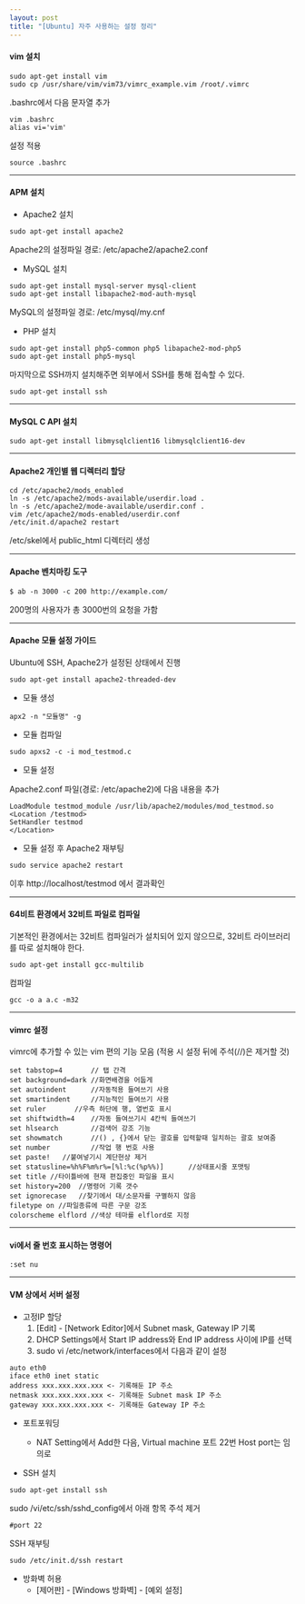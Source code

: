 ```yaml
---
layout: post
title: "[Ubuntu] 자주 사용하는 설정 정리"
---
```

#### vim 설치 
```
sudo apt-get install vim
sudo cp /usr/share/vim/vim73/vimrc_example.vim /root/.vimrc
```

.bashrc에서 다음 문자열 추가
```
vim .bashrc
alias vi='vim' 
```
설정 적용
```
source .bashrc
```

---
#### APM 설치
* Apache2 설치
```
sudo apt-get install apache2
```
Apache2의 설정파일 경로: /etc/apache2/apache2.conf 

* MySQL 설치
```
sudo apt-get install mysql-server mysql-client
sudo apt-get install libapache2-mod-auth-mysql
```
MySQL의 설정파일 경로: /etc/mysql/my.cnf 

* PHP 설치
```
sudo apt-get install php5-common php5 libapache2-mod-php5
sudo apt-get install php5-mysql
```
마지막으로 SSH까지 설치해주면 외부에서 SSH를 통해 접속할 수 있다.
```
sudo apt-get install ssh
```

---
#### MySQL C API 설치
```
sudo apt-get install libmysqlclient16 libmysqlclient16-dev
```

---
#### Apache2 개인별 웹 디렉터리 할당
```
cd /etc/apache2/mods_enabled
ln -s /etc/apache2/mods-available/userdir.load .
ln -s /etc/apache2/mode-available/userdir.conf .
vim /etc/apache2/mods-enabled/userdir.conf
/etc/init.d/apache2 restart
```
/etc/skel에서 public_html 디렉터리 생성

---
#### Apache 벤치마킹 도구
```
$ ab -n 3000 -c 200 http://example.com/
```
200명의 사용자가 총 3000번의 요청을 가함

---
#### Apache 모듈 설정 가이드
Ubuntu에 SSH, Apache2가 설정된 상태에서 진행
```
sudo apt-get install apache2-threaded-dev
```

* 모듈 생성
```
apx2 -n "모듈명" -g
```

* 모듈 컴파일
```
sudo apxs2 -c -i mod_testmod.c
```

* 모듈 설정

Apache2.conf 파일(경로: /etc/apache2)에 다음 내용을 추가
```
LoadModule testmod_module /usr/lib/apache2/modules/mod_testmod.so
<Location /testmod>
SetHandler testmod
</Location>
```
* 모듈 설정 후 Apache2 재부팅
```
sudo service apache2 restart 
```

이후 http://localhost/testmod 에서 결과확인

---
#### 64비트 환경에서 32비트 파일로 컴파일
기본적인 환경에서는 32비트 컴파일러가 설치되어 있지 않으므로, 32비트 라이브러리를 따로 설치해야 한다.
```
sudo apt-get install gcc-multilib
```
컴파일
```
gcc -o a a.c -m32
```

---
#### vimrc 설정
vimrc에 추가할 수 있는 vim 편의 기능 모음
(적용 시 설정 뒤에 주석(//)은 제거할 것)
```
set tabstop=4       // 탭 간격
set background=dark	//화면배경을 어둡게
set autoindent      //자동적용 들여쓰기 사용
set smartindent     //지능적인 들여쓰기 사용
set ruler		//우측 하단에 행, 열번호 표시
set shiftwidth=4    //자동 들여쓰기시 4칸씩 들여쓰기
set hlsearch        //검색어 강조 기능
set showmatch       //() , {}에서 닫는 괄호를 입력할때 일치하는 괄호 보여줌
set number          //작업 행 번호 사용
set paste!	 //붙여넣기시 계단현상 제거
set statusline=%h%F%m%r%=[%l:%c(%p%%)]		//상태표시줄 포맷팅
set title //타이틀바에 현재 편집중인 파일을 표시
set history=200	 //명령어 기록 갯수
set ignorecase	 //찾기에서 대/소문자를 구별하지 않음
filetype on	//파일종류에 따른 구문 강조
colorscheme elflord	//색상 테마를 elflord로 지정
```

---
#### vi에서 줄 번호 표시하는 명령어
```
:set nu
```

---
#### VM 상에서 서버 설정
* 고정IP 할당
  1. [Edit] - [Network Editor]에서 Subnet mask, Gateway IP 기록
  2. DHCP Settings에서 Start IP address와 End IP address 사이에 IP를 선택
  3. sudo vi /etc/network/interfaces에서 다음과 같이 설정
```
auto eth0
iface eth0 inet static
address xxx.xxx.xxx.xxx <- 기록해둔 IP 주소
netmask xxx.xxx.xxx.xxx <- 기록해둔 Subnet mask IP 주소
gateway xxx.xxx.xxx.xxx <- 기록해둔 Gateway IP 주소
```
* 포트포워딩
  * NAT Setting에서 Add한 다음, Virtual machine 포트 22번 Host port는 임의로

* SSH 설치
```
sudo apt-get install ssh
```
sudo /vi/etc/ssh/sshd_config에서 아래 항목 주석 제거
```
#port 22
``` 
SSH 재부팅
```
sudo /etc/init.d/ssh restart
```

* 방화벽 허용
  * [제어판] - [Windows 방화벽] - [예외 설정]